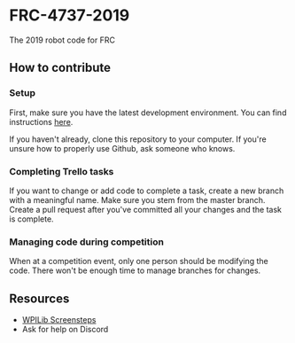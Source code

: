 # FRC-4737-2019
The 2019 robot code for FRC



## How to contribute
### Setup
First, make sure you have the latest development environment.
You can find instructions [here](http://wpilib.screenstepslive.com/s/currentCS/m/java/l/1027503-installing-c-and-java-development-tools-for-frc).

If you haven't already, clone this repository to your computer. If you're unsure how to properly use Github, ask someone who knows.

### Completing Trello tasks

If you want to change or add code to complete a task, create a new branch with a meaningful name. Make sure you stem from the master branch.
Create a pull request after you've committed all your changes and the task is complete.

### Managing code during competition

When at a competition event, only one person should be modifying the code. There won't be enough time to manage branches for changes.

## Resources
- [WPILib Screensteps](http://wpilib.screenstepslive.com/s/currentCS/m/java)
- Ask for help on Discord
